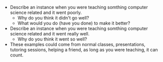 * Describe an instance when you were teaching somthing computer science related and it went poorly.
  - Why do you think it didn't go well?
  - What would you do (have you done) to make it better?
* Describe an instance when you were teaching somthing computer science related and it went really well.
  - Why do you think it went so well?
* These examples could come from normal classes, presentations, tutoring sessions, helping a friend, as long as you were teaching, it can count.
